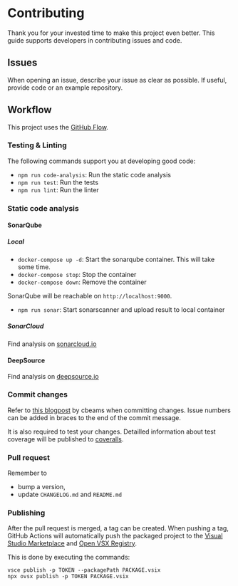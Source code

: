 # Contributing
Thank you for your invested time to make this project even better. This guide supports developers in contributing issues and code.

## Issues
When opening an issue, describe your issue as clear as possible. If useful, provide code or an example repository.

## Workflow
This project uses the [GitHub Flow](https://docs.github.com/en/get-started/quickstart/github-flow).

### Testing & Linting
The following commands support you at developing good code:
* `npm run code-analysis`: Run the static code analysis
* `npm run test`: Run the tests
* `npm run lint`: Run the linter

### Static code analysis
#### SonarQube
##### Local
* `docker-compose up -d`: Start the sonarqube container. This will take some time.
* `docker-compose stop`: Stop the container
* `docker-compose down`: Remove the container

SonarQube will be reachable on `http://localhost:9000`.

* `npm run sonar`: Start sonarscanner and upload result to local container

##### SonarCloud
Find analysis on [sonarcloud.io](https://sonarcloud.io/project/overview?id=pascalre_vscode-yaml-sort)

#### DeepSource
Find analysis on [deepsource.io](https://deepsource.io/gh/pascalre/vscode-yaml-sort)

### Commit changes
Refer to [this blogpost](https://cbea.ms/git-commit/#end) by cbeams when committing changes. Issue numbers can be added in braces to the end of the commit message.

It is also required to test your changes. Detailled information about test coverage will be published to [coveralls](https://coveralls.io/github/pascalre/vscode-yaml-sort).

### Pull request
Remember to
* bump a version,
* update `CHANGELOG.md` and `README.md`

### Publishing
After the pull request is merged, a tag can be created. When pushing a tag, GitHub Actions will automatically push the packaged project to the [Visual Studio Marketplace](https://marketplace.visualstudio.com) and [Open VSX Registry](https://open-vsx.org).

This is done by executing the commands:

```
vsce publish -p TOKEN --packagePath PACKAGE.vsix
npx ovsx publish -p TOKEN PACKAGE.vsix
```